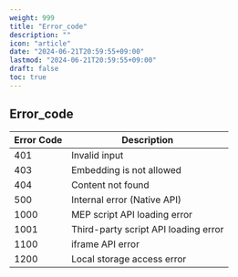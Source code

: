 ```yaml
---
weight: 999
title: "Error_code"
description: ""
icon: "article"
date: "2024-06-21T20:59:55+09:00"
lastmod: "2024-06-21T20:59:55+09:00"
draft: false
toc: true
---
```


## Error_code

| Error Code | Description |
|------------|-------------|
| 401 | Invalid input |
| 403 | Embedding is not allowed |
| 404 | Content not found |
| 500 | Internal error (Native API) |
| 1000 | MEP script API loading error |
| 1001 | Third-party script API loading error |
| 1100 | iframe API error |
| 1200 | Local storage access error |
